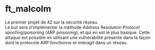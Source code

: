 # ft_malcolm

Le premier projet de 42 sur la sécurité réseau.  
Le but sera d'implémenter la méthode Address Resolution Protocol  
spoofing/poisoning (ARP poisoning), et qui en est le plus basique.
Cette attaque est possible en utilisant une vulnérabilité présente
dans la façon dont le protocole ARP fonctionne et interagit dans un réseau.
